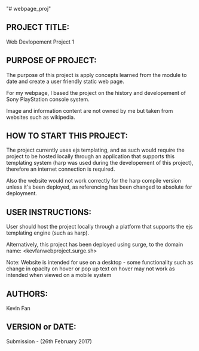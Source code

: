 "# webpage_proj" 


PROJECT TITLE:
--------------------------
Web Devlopement Project 1


PURPOSE OF PROJECT:
--------------------------
The purpose of this project is apply concepts learned from the module to date and create a user friendly static web page. 

For my webpage, I based the project on the history and developement of Sony PlayStation console system.

Image and information content are not owned by me but taken from websites such as wikipedia.


HOW TO START THIS PROJECT:
--------------------------
The project currently uses ejs templating, and as such would require the project to be hosted locally through an application that supports this templating system (harp was used during the developement of this project), therefore an internet connection is required.

Also the website would not work correctly for the harp compile version unless it's been deployed, as referencing has been changed to absolute for deployment.


USER INSTRUCTIONS:
--------------------------
User should host the project locally through a platform that supports the ejs templating engine (such as harp). 

Alternatively, this project has been deployed using surge, to the domain name:
<kevfanwebproject.surge.sh>

Note: Website is intended for use on a desktop - some functionality such as change in opacity on hover or pop up text on hover may not work as intended when viewed on a mobile system


AUTHORS:
--------------------------
Kevin Fan


VERSION or DATE:
--------------------------
Submission - (26th February 2017)